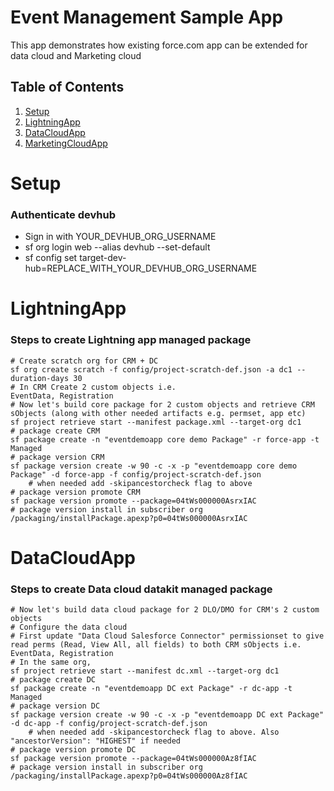 # Event Management Sample App
This app demonstrates how existing force.com app can be extended for data cloud and Marketing cloud

## Table of Contents

1. [Setup](#Setup)
2. [LightningApp](#LightningApp)
3. [DataCloudApp](#DataCloudApp)
4. [MarketingCloudApp](#MarketingCloudApp)


# Setup
### Authenticate devhub
- Sign in with YOUR_DEVHUB_ORG_USERNAME
- sf org login web --alias devhub --set-default
- sf config set target-dev-hub=REPLACE_WITH_YOUR_DEVHUB_ORG_USERNAME

# LightningApp
### Steps to create Lightning app managed package
```
# Create scratch org for CRM + DC
sf org create scratch -f config/project-scratch-def.json -a dc1 --duration-days 30 
# In CRM Create 2 custom objects i.e.
EventData, Registration 
# Now let's build core package for 2 custom objects and retrieve CRM sObjects (along with other needed artifacts e.g. permset, app etc)
sf project retrieve start --manifest package.xml --target-org dc1
# package create CRM
sf package create -n "eventdemoapp core demo Package" -r force-app -t Managed
# package version CRM
sf package version create -w 90 -c -x -p "eventdemoapp core demo Package" -d force-app -f config/project-scratch-def.json 
    # when needed add -skipancestorcheck flag to above
# package version promote CRM
sf package version promote --package=04tWs000000AsrxIAC
# package version install in subscriber org
/packaging/installPackage.apexp?p0=04tWs000000AsrxIAC
```

# DataCloudApp
### Steps to create Data cloud datakit managed package
```
# Now let's build data cloud package for 2 DLO/DMO for CRM's 2 custom objects
# Configure the data cloud
# First update "Data Cloud Salesforce Connector" permissionset to give read perms (Read, View All, all fields) to both CRM sObjects i.e. EventData, Registration
# In the same org, 
sf project retrieve start --manifest dc.xml --target-org dc1
# package create DC
sf package create -n "eventdemoapp DC ext Package" -r dc-app -t Managed
# package version DC
sf package version create -w 90 -c -x -p "eventdemoapp DC ext Package" -d dc-app -f config/project-scratch-def.json 
    # when needed add -skipancestorcheck flag to above. Also "ancestorVersion": "HIGHEST" if needed
# package version promote DC
sf package version promote --package=04tWs000000Az8fIAC
# package version install in subscriber org
/packaging/installPackage.apexp?p0=04tWs000000Az8fIAC

```